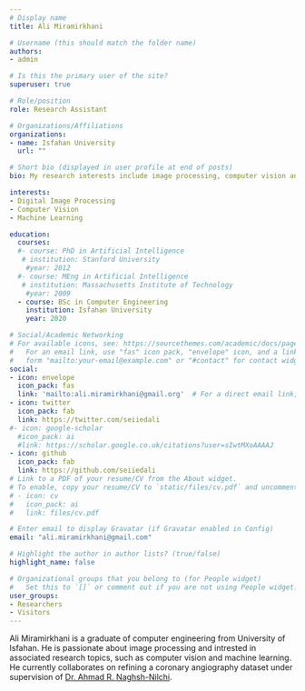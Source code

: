```yaml
---
# Display name
title: Ali Miramirkhani

# Username (this should match the folder name)
authors:
- admin

# Is this the primary user of the site?
superuser: true

# Role/position
role: Research Assistant

# Organizations/Affiliations
organizations:
- name: Isfahan University
  url: ""

# Short bio (displayed in user profile at end of posts)
bio: My research interests include image processing, computer vision and machine learning.

interests:
- Digital Image Processing
- Computer Vision
- Machine Learning

education:
  courses:
  #- course: PhD in Artificial Intelligence
   # institution: Stanford University
    #year: 2012
  #- course: MEng in Artificial Intelligence
   # institution: Massachusetts Institute of Technology
    #year: 2009
  - course: BSc in Computer Engineering
    institution: Isfahan University
    year: 2020

# Social/Academic Networking
# For available icons, see: https://sourcethemes.com/academic/docs/page-builder/#icons
#   For an email link, use "fas" icon pack, "envelope" icon, and a link in the
#   form "mailto:your-email@example.com" or "#contact" for contact widget.
social:
- icon: envelope
  icon_pack: fas
  link: 'mailto:ali.miramirkhani@gmail.org'  # For a direct email link, use "mailto:test@example.org".
- icon: twitter
  icon_pack: fab
  link: https://twitter.com/seiiedali
#- icon: google-scholar
  #icon_pack: ai
  #link: https://scholar.google.co.uk/citations?user=sIwtMXoAAAAJ
- icon: github
  icon_pack: fab
  link: https://github.com/seiiedali
# Link to a PDF of your resume/CV from the About widget.
# To enable, copy your resume/CV to `static/files/cv.pdf` and uncomment the lines below.
# - icon: cv
#   icon_pack: ai
#   link: files/cv.pdf

# Enter email to display Gravatar (if Gravatar enabled in Config)
email: "ali.miramirkhani@gmail.com"

# Highlight the author in author lists? (true/false)
highlight_name: false

# Organizational groups that you belong to (for People widget)
#   Set this to `[]` or comment out if you are not using People widget.
user_groups:
- Researchers
- Visitors
---
```

Ali Miramirkhani is a graduate of computer engineering from University of Isfahan. He is passionate about image processing and intrested in associated research topics, such as computer vision and machine learning. He currently collaborates on refining a coronary angiography dataset under supervision of [Dr. Ahmad R. Naghsh-Nilchi](https://scholar.google.com/citations?user=mnRKQS4AAAAJ&hl=en&oi=ao).
